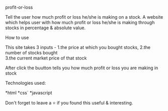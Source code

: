 profit-or-loss

   Tell the user how much profit or loss he/she is making on a stock.
   A website which helps user with how much profit or loss he/she is making through stocks in percentage & absolute value.


How to use

This site takes 3 inputs -
   1.the price at which you bought stocks,
   2.the number of stocks bought  
   3.the current market price of that stock

   After click the buutton  tells you how much profit or loss you are making in stock


Technologies used:

   *html
   *css`
   *javascript


 Don't forget to leave a ⭐ if you found this useful & interesting.